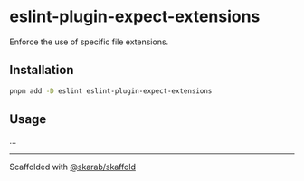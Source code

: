 # eslint-plugin-expect-extensions

Enforce the use of specific file extensions.

## Installation

```bash
pnpm add -D eslint eslint-plugin-expect-extensions
```

## Usage

...

---

Scaffolded with [@skarab/skaffold](https://www.npmjs.com/package/@skarab/skaffold)
